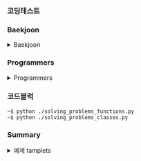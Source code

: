 ### 코딩테스트

### Baekjoon
<details>
  <summary>Baekjoon</summary>


  #### Chapter 1 - 입출력과 사칙 연산

  <details>

  <summary>Chapter 1 - 입출력과 사칙 연산</summary>

  | 구분 | 소스 | 문제설명 | 출처 |
  | -- | -- | -- | -- |
  | 입출력 | [py](./coding_tests/chapter01/2557.py) | Hello world!를 출력 | [백준](https://www.acmicpc.net/problem/2557)|
  | 입출력 | [py](./coding_tests/chapter01/1000.py) | A + B | [백준](https://www.acmicpc.net/problem/1000) |
  | 입출력 | [py](./coding_tests/chapter01/1001.py) | A - B | [백준](https://www.acmicpc.net/problem/1001) |
  | 입출력 | [py](./coding_tests/chapter01/10998.py) | A * B | [백준](https://www.acmicpc.net/problem/10998) |
  | 입출력 | [py](./coding_tests/chapter01/1008.py) | A / B | [백준](https://www.acmicpc.net/problem/1008) |
  | 입출력 | [py](./coding_tests/chapter01/10869.py) | 사칙연산 | [백준](https://www.acmicpc.net/problem/10869) |
  | 입출력 | [py](./coding_tests/chapter01/10926.py) | ??! | [백준](https://www.acmicpc.net/problem/10926) |
  | 입출력 | [py](./coding_tests/chapter01/18108.py) | 1998년생인 내가 태국에서는 2541년생?! | [백준](https://www.acmicpc.net/problem/18108) |
  | 입출력 | [py](./coding_tests/chapter01/10430.py) | 나머지 | [백준](https://www.acmicpc.net/problem/10430) |
  | 입출력 | [py](./coding_tests/chapter01/2588.py) | 곱셈 | [백준](https://www.acmicpc.net/problem/2588) |
  | 입출력 | [py](./coding_tests/chapter01/11382.py) | 꼬마 정민 | [백준](https://www.acmicpc.net/problem/11382) |
  | 입출력 | [py](./coding_tests/chapter01/10171.py) | 고양이 | [백준](https://www.acmicpc.net/problem/10171) |
  | 입출력 | [py](./coding_tests/chapter01/10172.py) | 개 | [백준](https://www.acmicpc.net/problem/10172) |

  </details>

  #### Chapter 2 - 조건문

  <details>

  <summary>Chapter 2 - 조건문</summary>

  | 구분 | 소스 | 문제설명 | 출처 |
  | -- | -- | -- | -- |
  | 조건문 | [py](./coding_tests/chapter02/1330.py) | 두 수 비교하기 | [백준](https://www.acmicpc.net/problem/1330) |
  | 조건문 | [py](./coding_tests/chapter02/9498.py) | 시험 성적 | [백준](https://www.acmicpc.net/problem/9498) |
  | 조건문 | [py](./coding_tests/chapter02/2753.py) | 윤년 | [백준](https://www.acmicpc.net/problem/2753) |
  | 조건문 | [py](./coding_tests/chapter02/14681.py) | 사분면 고르기 | [백준](https://www.acmicpc.net/problem/14681) |
  | 조건문 | [py](./coding_tests/chapter02/2884.py) | 알람 시계 | [백준](https://www.acmicpc.net/problem/2884) |
  | 조건문 | [py](./coding_tests/chapter02/2525.py) | 오븐 시계 | [백준](https://www.acmicpc.net/problem/2525) |
  | 조건문 | [py](./coding_tests/chapter02/2480.py) | 주사위 세개 | [백준](https://www.acmicpc.net/problem/2480) |

  </details>


  #### Chapter 3 - 반복문

  <details>

  <summary>Chapter 3 - 반복문</summary>

  | 구분 | 소스 | 문제설명 | 출처 |
  | -- | -- | -- | -- |
  | 반복문 | [py](./coding_tests/chapter03/2739.py) | 구구단 | [백준](https://www.acmicpc.net/problem/2739) |
  | 반복문 | [py](./coding_tests/chapter03/10950.py) | A+B -3 | [백준](https://www.acmicpc.net/problem/10950) |
  | 반복문 | [py](./coding_tests/chapter03/8393.py) | 합 | [백준](https://www.acmicpc.net/problem/8393) |
  | 반복문 | [py](./coding_tests/chapter03/25304.py) | 영수증 | [백준](https://www.acmicpc.net/problem/25304) |
  | 반복문 | [py](./coding_tests/chapter03/25314.py) | 코딩은 체육과목 입니다 | [백준](https://www.acmicpc.net/problem/25314) |
  | 반복문 | [py](./coding_tests/chapter03/15552.py) | 빠른 A+B | [백준](https://www.acmicpc.net/problem/15552) |
  | 반복문 | [py](./coding_tests/chapter03/11021.py) | A+B-7 | [백준](https://www.acmicpc.net/problem/11021) |
  | 반복문 | [py](./coding_tests/chapter03/11022.py) | A+B-8 | [백준](https://www.acmicpc.net/problem/11022) |
  | 반복문 | [py](./coding_tests/chapter03/2438.py) | 별 찍기 - 1 | [백준](https://www.acmicpc.net/problem/2438) |
  | 반복문 | [py](./coding_tests/chapter03/2439.py) | 별 찍기 - 2 | [백준](https://www.acmicpc.net/problem/2439) |
  | 반복문 | [py](./coding_tests/chapter03/10952.py) | A+B - 5 | [백준](https://www.acmicpc.net/problem/10952) |
  | 반복문 | [py](./coding_tests/chapter03/10951.py) | A+B - 4 | [백준](https://www.acmicpc.net/problem/10951) |

  </details>


  #### Chapter 4 - 1차원 배열

  <details>

  <summary>Chapter 4 - 1차원 배열</summary>

  | 구분 | 소스 | 문제설명 | 출처 |
  | -- | -- | -- | -- |
  | 1차원 배열 | [py](./coding_tests/chapter04/10807.py) | 개수 세기 | [백준](https://www.acmicpc.net/problem/10807) |
  | 1차원 배열 | [py](./coding_tests/chapter04/10871.py) | X보다 작은 수 | [백준](https://www.acmicpc.net/problem/10871) |
  | 1차원 배열 | [py](./coding_tests/chapter04/10818.py) | 최소, 최대 | [백준](https://www.acmicpc.net/problem/10818) |
  | 1차원 배열 | [py](./coding_tests/chapter04/2562.py) | 최댓값 | [백준](https://www.acmicpc.net/problem/2562) |
  | 1차원 배열 | [py](./coding_tests/chapter04/10810.py) | 공 넣기 | [백준](https://www.acmicpc.net/problem/10810) |
  | 1차원 배열 | [py](./coding_tests/chapter04/10813.py) | 공 바꾸기 | [백준](https://www.acmicpc.net/problem/10813) |
  | 1차원 배열 | [py](./coding_tests/chapter04/5597.py) | 과제 안 내신 분..? | [백준](https://www.acmicpc.net/problem/5597) |
  | 1차원 배열 | [py](./coding_tests/chapter04/3052.py) | 나머지 | [백준](https://www.acmicpc.net/problem/3052) |
  | 1차원 배열 | [py](./coding_tests/chapter04/1546.py) | 평균 | [백준](https://www.acmicpc.net/problem/1546) |


  </details>

  #### Chapter 5 - 문자열
  <details>

  <summary>Chapter 5 - 문자열</summary>

  | 구분 | 소스 | 문제설명 | 출처 |
  | -- | -- | -- | -- |
  | 1차원 배열 | [py](./coding_tests/chapter05/27866.py) | 문자와 문자열 | [백준](https://www.acmicpc.net/problem/27866) |
  | 1차원 배열 | [py](./coding_tests/chapter05/2743.py) | 단어 길이 재기 | [백준](https://www.acmicpc.net/problem/2743) |
  | 1차원 배열 | [py](./coding_tests/chapter05/9086.py) | 문자열 | [백준](https://www.acmicpc.net/problem/9086) |
  | 1차원 배열 | [py](./coding_tests/chapter05/11720.py) | 숫자의 합 | [백준](https://www.acmicpc.net/problem/11720) |


  </details>
</details>

### Programmers
<details>
  <summary>Programmers</summary>


  #### 코딩테스트 입문

  <details>

  <summary>코딩테스트 입문</summary>

  | 구분 | 소스 | 문제설명 | 출처 |
  | -- | -- | -- | -- |
  | 입문 | [py](./Programmers/beginner/120810.py) | 나머지 구하기 | [프로그래머스](https://school.programmers.co.kr/learn/courses/30/lessons/120810)|
  | 입문 | [py](./Programmers/beginner/120805.py) | 몫 구하기 | [프로그래머스](https://school.programmers.co.kr/learn/courses/30/lessons/120805)|
  | 입문 | [py](./Programmers/beginner/120804.py) | 두 수의 곱 | [프로그래머스](https://school.programmers.co.kr/learn/courses/30/lessons/120804)|
  | 입문 | [py](./Programmers/beginner/120807.py) | 숫자 비교하기 | [프로그래머스](https://school.programmers.co.kr/learn/courses/30/lessons/120807)|
  | 입문 | [py](./Programmers/beginner/120820.py) | 나이 출력 | [프로그래머스](https://school.programmers.co.kr/learn/courses/30/lessons/120820)|
  | 입문 | [py](./Programmers/beginner/120803.py) | 두 수의 차 | [프로그래머스](https://school.programmers.co.kr/learn/courses/30/lessons/120803)|
  | 입문 | [py](./Programmers/beginner/120802.py) | 두 수의 합 | [프로그래머스](https://school.programmers.co.kr/learn/courses/30/lessons/120802)|
  | 입문 | [py](./Programmers/beginner/120806.py) | 두 수의 나눗셈 | [프로그래머스](https://school.programmers.co.kr/learn/courses/30/lessons/120806)|
  | 입문 | [py](./Programmers/beginner/120829.py) | 각도기 | [프로그래머스](https://school.programmers.co.kr/learn/courses/30/lessons/120829)|
  | 입문 | [py](./Programmers/beginner/120831.py) | 짝수의 합 | [프로그래머스](https://school.programmers.co.kr/learn/courses/30/lessons/120831)|
  | 입문 | [py](./Programmers/beginner/120817.py) | 배열의 평균값 | [프로그래머스](https://school.programmers.co.kr/learn/courses/30/lessons/120817)|
  | 입문 | [py](./Programmers/beginner/120821.py) | 배열 뒤집기 | [프로그래머스](https://school.programmers.co.kr/learn/courses/30/lessons/120821)|
  | 입문 | [py](./Programmers/beginner/120818.py) | 옷가게 할인 받기 | [프로그래머스](https://school.programmers.co.kr/learn/courses/30/lessons/120818)|
  | 입문 | [py](./Programmers/beginner/120898.py) | 편지 | [프로그래머스](https://school.programmers.co.kr/learn/courses/30/lessons/120898)|
  | 입문 | [py](./Programmers/beginner/120809.py) | 배열 두 배 만들기 | [프로그래머스](https://school.programmers.co.kr/learn/courses/30/lessons/120809)|
  | 입문 | [py](./Programmers/beginner/120808.py) | 분수의 덧셈 | [프로그래머스](https://school.programmers.co.kr/learn/courses/30/lessons/120808)|
  | 입문 | [py](./Programmers/beginner/120814.py) | 피자 나눠 먹기(1) | [프로그래머스](https://school.programmers.co.kr/learn/courses/30/lessons/120814)|
  | 입문 | [py](./Programmers/beginner/120816.py) | 피자 나눠 먹기(3) | [프로그래머스](https://school.programmers.co.kr/learn/courses/30/lessons/120816)|
  | 입문 | [py](./Programmers/beginner/120830.py) | 양꼬치 | [프로그래머스](https://school.programmers.co.kr/learn/courses/30/lessons/120830)|
  | 입문 | [py](./Programmers/beginner/120822.py) | 문자열 뒤집기 | [프로그래머스](https://school.programmers.co.kr/learn/courses/30/lessons/120822)|
  | 입문 | [py](./Programmers/beginner/120847.py) | 최대값 만들기(1) | [프로그래머스](https://school.programmers.co.kr/learn/courses/30/lessons/120847)|
  | 입문 | [py](./Programmers/beginner/120854.py) | 배열 원소의 길이 | [프로그래머스](https://school.programmers.co.kr/learn/courses/30/lessons/120854)|
  | 입문 | [py](./Programmers/beginner/120824.py) | 짝수 홀수 개수 | [프로그래머스](https://school.programmers.co.kr/learn/courses/30/lessons/120824)|
  | 입문 | [py](./Programmers/beginner/120813.py) | 짝수는 싫어요 | [프로그래머스](https://school.programmers.co.kr/learn/courses/30/lessons/120813)|
  | 입문 | [py](./Programmers/beginner/120833.py) | 배열 자르기 | [프로그래머스](https://school.programmers.co.kr/learn/courses/30/lessons/120833)|
  | 입문 | [py](./Programmers/beginner/120825.py) | 문자 반복 출력하기 | [프로그래머스](https://school.programmers.co.kr/learn/courses/30/lessons/120825)|
  | 입문 | [py](./Programmers/beginner/120841.py) | 점의 위치 구하기 | [프로그래머스](https://school.programmers.co.kr/learn/courses/30/lessons/120841)|
  | 입문 | [py](./Programmers/beginner/120910.py) | 세균 증식 | [프로그래머스](https://school.programmers.co.kr/learn/courses/30/lessons/120910)|
  | 입문 | [py](./Programmers/beginner/120811.py) | 중앙값 구하기 | [프로그래머스](https://school.programmers.co.kr/learn/courses/30/lessons/120811)|
  | 입문 | [py](./Programmers/beginner/120585.py) | 머쓱이보다 키 큰 사람 | [프로그래머스](https://school.programmers.co.kr/learn/courses/30/lessons/120585)|
  | 입문 | [py](./Programmers/beginner/120889.py) | 삼각형의 완성조건 (1) | [프로그래머스](https://school.programmers.co.kr/learn/courses/30/lessons/120889)|
  | 입문 | [py](./Programmers/beginner/120826.py) | 특정 문자 제거하기 | [프로그래머스](https://school.programmers.co.kr/learn/courses/30/lessons/120826)|
  | 입문 | [py](./Programmers/beginner/120836.py) | 순서쌍의 개수 | [프로그래머스](https://school.programmers.co.kr/learn/courses/30/lessons/120836)|
  | 입문 | [py](./Programmers/beginner/120583.py) | 중복된 숫자 개수 | [프로그래머스](https://school.programmers.co.kr/learn/courses/30/lessons/120583)|
  | 입문 | [py](./Programmers/beginner/120819.py) | 아이스 아메리카노 | [프로그래머스](https://school.programmers.co.kr/learn/courses/30/lessons/120819)|
  | 입문 | [py](./Programmers/beginner/120908.py) | 문자열안에 문자열 | [프로그래머스](https://school.programmers.co.kr/learn/courses/30/lessons/120908)|
  | 입문 | [py](./Programmers/beginner/120849.py) | 모음 제거 | [프로그래머스](https://school.programmers.co.kr/learn/courses/30/lessons/120849)|
  | 입문 | [py](./Programmers/beginner/120906.py) | 자릿수 더하기 | [프로그래머스](https://school.programmers.co.kr/learn/courses/30/lessons/120906)|
  | 입문 | [py](./Programmers/beginner/120851.py) | 숨어있는 숫자의 덧셈(1) | [프로그래머스](https://school.programmers.co.kr/learn/courses/30/lessons/120851)|
  | 입문 | [py](./Programmers/beginner/120905.py) | n의 배수 고르기 | [프로그래머스](https://school.programmers.co.kr/learn/courses/30/lessons/120905)|
  | 입문 | [py](./Programmers/beginner/120839.py) | 가위 바위 보 | [프로그래머스](https://school.programmers.co.kr/learn/courses/30/lessons/120839)|
  | 입문 | [py](./Programmers/beginner/120892.py) | 암호 해독 | [프로그래머스](https://school.programmers.co.kr/learn/courses/30/lessons/120892)|
  | 입문 | [py](./Programmers/beginner/120893.py) | 대문자와 소문자 | [프로그래머스](https://school.programmers.co.kr/learn/courses/30/lessons/120893)|
  | 입문 | [py](./Programmers/beginner/120837.py) | 개미 군단 | [프로그래머스](https://school.programmers.co.kr/learn/courses/30/lessons/120837)|
  | 입문 | [py](./Programmers/beginner/120845.py) | 주사위의 개수 | [프로그래머스](https://school.programmers.co.kr/learn/courses/30/lessons/120845)|
  | 입문 | [py](./Programmers/beginner/120899.py) | 가장 큰 수 찾기 | [프로그래머스](https://school.programmers.co.kr/learn/courses/30/lessons/120899)|
  | 입문 | [py](./Programmers/beginner/120862.py) | 최대값 만들기(2) | [프로그래머스](https://school.programmers.co.kr/learn/courses/30/lessons/120862)|
  | 입문 | [py](./Programmers/beginner/120895.py) | 인덱스 바꾸기 | [프로그래머스](https://school.programmers.co.kr/learn/courses/30/lessons/120895)|
  | 입문 | [py](./Programmers/beginner/120823.py) | 직각삼각형 출력하기 | [프로그래머스](https://school.programmers.co.kr/learn/courses/30/lessons/120823)|
  | 입문 | [py](./Programmers/beginner/120897.py) | 약수 구하기 | [프로그래머스](https://school.programmers.co.kr/learn/courses/30/lessons/120897)|
  | 입문 | [py](./Programmers/beginner/120844.py) | 배열 회전시키기 | [프로그래머스](https://school.programmers.co.kr/learn/courses/30/lessons/120844)|
  | 입문 | [py](./Programmers/beginner/120815.py) | 피자 나눠 먹기(2) | [프로그래머스](https://school.programmers.co.kr/learn/courses/30/lessons/120815)|
  | 입문 | [py](./Programmers/beginner/120891.py) | 369게임 | [프로그래머스](https://school.programmers.co.kr/learn/courses/30/lessons/120891)|
  </details>
</details>


### 코드블럭
```
~$ python ./solving_problems_functions.py
~$ python ./solving_problems_classes.py
```


### Summary
<details>
  <summary>예제 tamplets</summary>
  <p>추가적인 정보가 여기에 표시됩니다.</p>
</details>


